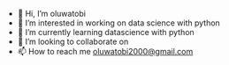 - 👋 Hi, I’m oluwatobi
- 👀 I’m interested in working on data science with python
- 🌱 I’m currently learning datascience with python
- 💞️ I’m looking to collaborate on 
- 📫 How to reach me oluwatobi2000@gmail.com

<!---
Plutobi/Plutobi is a ✨ special ✨ repository because its `README.md` (this file) appears on your GitHub profile.
You can click the Preview link to take a look at your changes.
--->

